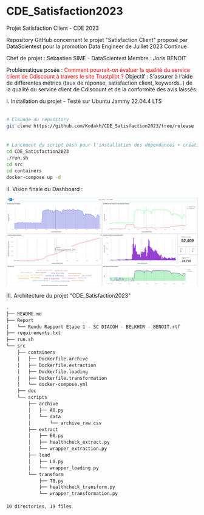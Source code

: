 # CDE_Satisfaction2023
Projet Satisfaction Client - CDE 2023

Repository GitHub concernant le projet "Satisfaction Client" proposé par DataScientest pour la promotion Data Engineer de Juillet 2023 Continue

Chef de projet : Sebastien SIME - DataScientest
Membre : Joris BENOIT

Problématique posée : <span style="color: red;">Comment pourrait-on évaluer la qualité du service client de Cdiscount à travers le site Trustpilot ?</span>
Objectif : S'assurer à l'aide de différentes métrics (taux de réponse, satisfaction client, keywords..) de la qualité du service client de Cdiscount et de la conformité des avis laissés.


I. Installation du projet - Testé sur Ubuntu Jammy 22.04.4 LTS
```bash

# Clonage du repository 
git clone https://github.com/Kodakh/CDE_Satisfaction2023/tree/release


# Lancement du script bash pour l'installation des dépendances + création des images 
cd CDE_Satisfaction2023
./run.sh
cd src
cd containers
docker-compose up -d

```

II. Vision finale du Dashboard :

![Dashboard Kibana](src/doc/dashboard_view.png)



III. Architecture du projet "CDE_Satisfaction2023"

```bash
.
├── README.md
├── Report
│   └── Rendu Rapport Etape 1 - SC DIACOH - BELKHIR - BENOIT.rtf
├── requirements.txt
├── run.sh
└── src
    ├── containers
    │   ├── Dockerfile.archive
    │   ├── Dockerfile.extraction
    │   ├── Dockerfile.loading
    │   ├── Dockerfile.transformation
    │   └── docker-compose.yml
    ├── doc
    └── scripts
        ├── archive
        │   ├── A0.py
        │   └── data
        │       └── archive_raw.csv
        ├── extract
        │   ├── E0.py
        │   ├── healthcheck_extract.py
        │   └── wrapper_extraction.py
        ├── load
        │   ├── L0.py
        │   └── wrapper_loading.py
        └── transform
            ├── T0.py
            ├── healthcheck_transform.py
            └── wrapper_transformation.py

10 directories, 19 files


```
